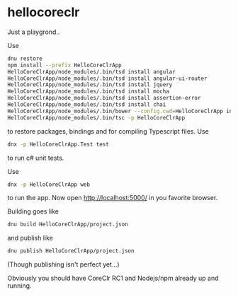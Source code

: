 # hellocoreclr
Just a playgrond..

Use 
```bash
dnu restore
npm install --prefix HelloCoreClrApp
HelloCoreClrApp/node_modules/.bin/tsd install angular
HelloCoreClrApp/node_modules/.bin/tsd install angular-ui-router
HelloCoreClrApp/node_modules/.bin/tsd install jquery
HelloCoreClrApp/node_modules/.bin/tsd install mocha
HelloCoreClrApp/node_modules/.bin/tsd install assertion-error
HelloCoreClrApp/node_modules/.bin/tsd install chai
HelloCoreClrApp/node_modules/.bin/bower --config.cwd=HelloCoreClrApp install
HelloCoreClrApp/node_modules/.bin/tsc -p HelloCoreClrApp
```
to restore packages, bindings and for compiling Typescript files. Use
```bash
dnx -p HelloCoreClrApp.Test test
```
to run c# unit tests.

Use
```bash
dnx -p HelloCoreClrApp web
```
to run the app. Now open <http://localhost:5000/> in you favorite browser.

Building goes like
```bash
dnu build HelloCoreClrApp/project.json
```
and publish like
```bash
dnu publish HelloCoreClrApp/project.json
```
(Though publishing isn't perfect yet...)

Obviously you should have CoreClr RC1 and Nodejs/npm already up and running.

